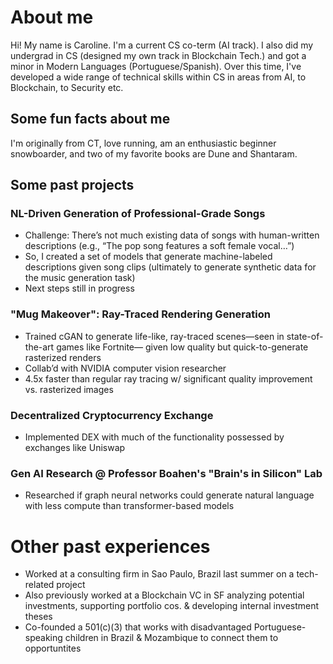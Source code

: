 # About me

Hi! My name is Caroline. I'm a current CS co-term (AI track). I also did my undergrad in CS (designed my own track in Blockchain Tech.) and got a minor in Modern Languages (Portuguese/Spanish). Over this time, I've developed a wide range of technical skills within CS in areas from AI, to Blockchain, to Security etc. 

## Some fun facts about me
I'm originally from CT, love running, am an enthusiastic beginner snowboarder, and two of my favorite books are Dune and Shantaram.

## Some past projects
### NL-Driven Generation of Professional-Grade Songs
* Challenge: There’s not much existing data of songs with human-written descriptions (e.g., “The pop song features a soft female vocal…”)
* So, I created a set of models that generate machine-labeled descriptions given song clips (ultimately to generate synthetic data for the music generation task)
* Next steps still in progress
### "Mug Makeover": Ray-Traced Rendering Generation
* Trained cGAN to generate life-like, ray-traced scenes—seen in state-of-the-art games like Fortnite— given low quality but quick-to-generate rasterized renders
* Collab’d with NVIDIA computer vision researcher
* 4.5x faster than regular ray tracing w/ significant quality improvement vs. rasterized images
### Decentralized Cryptocurrency Exchange
* Implemented DEX with much of the functionality possessed by exchanges like Uniswap
### Gen AI Research @ Professor Boahen's "Brain's in Silicon" Lab
* Researched if graph neural networks could generate natural language with less compute than transformer-based models

# Other past experiences
* Worked at a consulting firm in Sao Paulo, Brazil last summer on a tech-related project
* Also previously worked at a Blockchain VC in SF analyzing potential investments, supporting portfolio cos. & developing internal investment theses
* Co-founded a 501(c)(3) that works with disadvantaged Portuguese-speaking children in Brazil & Mozambique to connect them to opportuntites